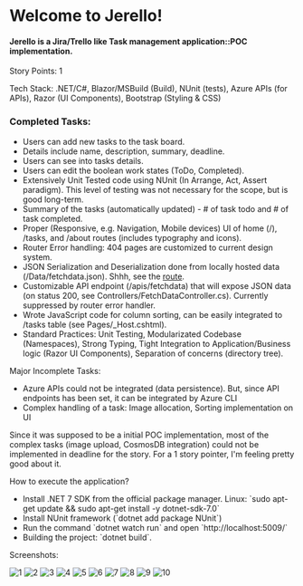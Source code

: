 <h1>Welcome to Jerello!</h1>
<h4>
    Jerello is a Jira/Trello like Task management application::POC implementation. 
</h4>

<p>
    Story Points: 1
</p>
<p>
    Tech Stack: .NET/C#, Blazor/MSBuild (Build), NUnit (tests), Azure APIs (for APIs), Razor (UI Components), Bootstrap (Styling & CSS)
</p>

<h3>Completed Tasks:</h3>

<ul>
    <li>Users can add new tasks to the task board.</li>
    <li>Details include name, description, summary, deadline.</li>
    <li>Users can see into tasks details.</li>
    <li>Users can edit the boolean work states (ToDo, Completed).</li>
    <li>Extensively Unit Tested code using NUnit (In Arrange, Act, Assert paradigm). This level of testing was not necessary for the scope, but is good long-term.</li>
    <li>Summary of the tasks (automatically updated) - # of task todo and # of task completed.</li>
    <li>Proper (Responsive, e.g. Navigation, Mobile devices) UI of home (/), /tasks, and /about routes (includes typography and icons).</li> 
    <li>Router Error handling: 404 pages are customized to current design system.</li>
    <li>JSON Serialization and Deserialization done from locally hosted data (/Data/fetchdata.json). Shhh, see the <a href="fetchdata">route</a>.</li>
    <li>Customizable API endpoint (/apis/fetchdata) that will expose JSON data (on status 200, see Controllers/FetchDataController.cs). Currently suppressed by router error handler.</li>
    <li>Wrote JavaScript code for column sorting, can be easily integrated to /tasks table (see Pages/_Host.cshtml).</li>
    <li>Standard Practices: Unit Testing, Modularizated Codebase (Namespaces), Strong Typing, Tight Integration to Application/Business logic (Razor UI Components), Separation of concerns (directory tree).
</ul>

Major Incomplete Tasks:

<ul>
    <li>Azure APIs could not be integrated (data persistence). But, since API endpoints has been set, it can be integrated by Azure CLI</li>
    <li>Complex handling of a task: Image allocation, Sorting implementation on UI</li>
</ul>

Since it was supposed to be a initial POC implementation, most of the complex tasks (image upload, CosmosDB integration) could not be implemented in deadline for the story. For a 1 story pointer, I'm feeling pretty good about it.

How to execute the application?

<ul>
    <li>Install .NET 7 SDK from the official package manager. Linux: `sudo apt-get update && sudo apt-get install -y dotnet-sdk-7.0`</li>
    <li>Install NUnit framework (`dotnet add package NUnit`)</li>
    <li>Run the command `dotnet watch run` and open `http://localhost:5009/`</li>
    <li>Building the project: `dotnet build`.</li>
</ul>

Screenshots:

![1](https://github.com/9x9x9x/jerello/assets/87396719/e08bc39c-0d77-496a-9de6-6191bcdcbb38)
![2](https://github.com/9x9x9x/jerello/assets/87396719/afd61d6e-cc81-4d52-96ee-28c53163f4ea)
![3](https://github.com/9x9x9x/jerello/assets/87396719/5be4d928-ef93-48d8-aa75-57cc7a86c2d5)
![4](https://github.com/9x9x9x/jerello/assets/87396719/69e8bf34-6ce0-4ba0-8ee2-38ef3943818d)
![5](https://github.com/9x9x9x/jerello/assets/87396719/5f912ef3-fa20-4529-82e7-c1a8068479b8)
![6](https://github.com/9x9x9x/jerello/assets/87396719/83612314-7193-49de-901c-f71066c98396)
![7](https://github.com/9x9x9x/jerello/assets/87396719/12733b60-3efb-4e01-9565-05ea245b8f63)
![8](https://github.com/9x9x9x/jerello/assets/87396719/306c545f-4cd8-4a4e-a660-0ba0cec43738)
![9](https://github.com/9x9x9x/jerello/assets/87396719/6bb0c189-503c-4e57-bd0f-86d1ea0f3d2d)
![10](https://github.com/9x9x9x/jerello/assets/87396719/3de924fa-e00d-4f15-bb99-2f0e16e08cf9)
